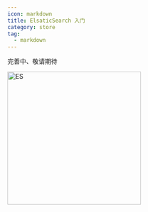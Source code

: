 ```yaml
---
icon: markdown
title: ElsaticSearch 入门
category: store
tag:
  - markdown
---
```


完善中、敬请期待

<img src="https://img-blog.csdnimg.cn/img_convert/d2db282eaaa1be94f1c9a6cde1d32b46.png" alt="ES" style="width:300px"/>